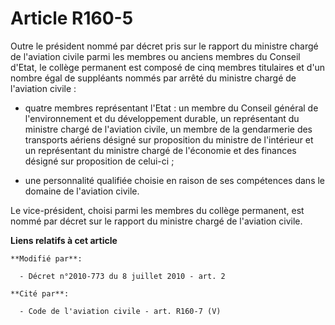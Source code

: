 # Article R160-5

Outre le président nommé par décret pris sur le rapport du ministre chargé de l'aviation civile parmi les membres ou anciens
membres du Conseil d'Etat, le collège permanent est composé de cinq membres titulaires et d'un nombre égal de suppléants
nommés par arrêté du ministre chargé de l'aviation civile :

- quatre membres représentant l'Etat : un membre du Conseil général de l'environnement et du développement durable, un
représentant du ministre chargé de l'aviation civile, un membre de la gendarmerie des transports aériens désigné sur
proposition du ministre de l'intérieur et un représentant du ministre chargé de l'économie et des finances désigné sur
proposition de celui-ci ;

- une personnalité qualifiée choisie en raison de ses compétences dans le domaine de l'aviation civile. 

Le vice-président, choisi parmi les membres du collège permanent, est nommé par décret sur le rapport du ministre chargé de
l'aviation civile.

**Liens relatifs à cet article**

	**Modifié par**:

	  - Décret n°2010-773 du 8 juillet 2010 - art. 2

	**Cité par**:

	  - Code de l'aviation civile - art. R160-7 (V)
